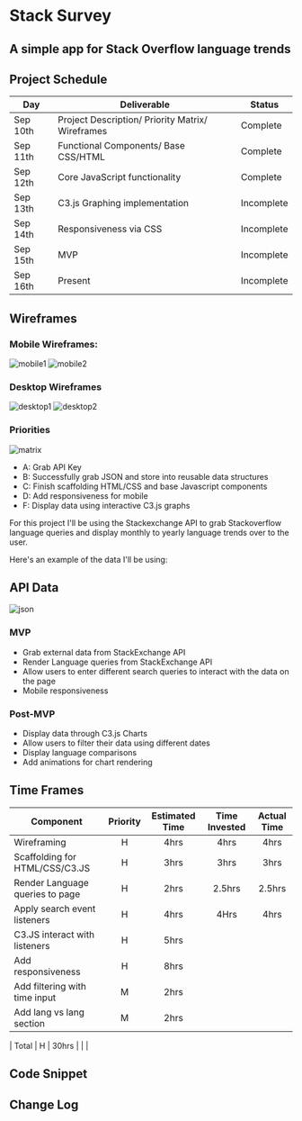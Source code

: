 # Stack Survey

## A simple app for Stack Overflow language trends

## Project Schedule

| Day      | Deliverable                                      | Status     |
| -------- | ------------------------------------------------ | ---------- |
| Sep 10th | Project Description/ Priority Matrix/ Wireframes | Complete   |
| Sep 11th | Functional Components/ Base CSS/HTML             | Complete   |
| Sep 12th | Core JavaScript functionality                    | Complete   |
| Sep 13th | C3.js Graphing implementation                    | Incomplete |
| Sep 14th | Responsiveness via CSS                           | Incomplete |
| Sep 15th | MVP                                              | Incomplete |
| Sep 16th | Present                                          | Incomplete |

## Wireframes

### Mobile Wireframes:

![mobile1](src/imgs/wire-frames/mobile-wireframe.jpg)
![mobile2](src/imgs/wire-frames/mobile-wireframe2.jpg)

### Desktop Wireframes

![desktop1](src/imgs/wire-frames/desktop-wireframe.jpg)
![desktop2](src/imgs/wire-frames/desktop-wireframe2.jpg)

### Priorities

![matrix](src/imgs/wire-frames/priority_matrix.png)

- A: Grab API Key
- B: Successfully grab JSON and store into reusable data structures
- C: Finish scaffolding HTML/CSS and base Javascript components
- D: Add responsiveness for mobile
- F: Display data using interactive C3.js graphs

For this project I'll be using the Stackexchange API to grab Stackoverflow language queries and display monthly to yearly language trends over to the user.

Here's an example of the data I'll be using:

## API Data

![json](src/imgs/wire-frames/json-example.jpg)

### MVP

- Grab external data from StackExchange API
- Render Language queries from StackExchange API
- Allow users to enter different search queries to interact with the data on the page
- Mobile responsiveness

### Post-MVP

- Display data through C3.js Charts
- Allow users to filter their data using different dates
- Display language comparisons
- Add animations for chart rendering

## Time Frames

| Component                      | Priority | Estimated Time | Time Invested | Actual Time |
| ------------------------------ | :------: | :------------: | :-----------: | :---------: |
| Wireframing                    |    H     |      4hrs      |     4hrs      |     4hrs    |
| Scaffolding for HTML/CSS/C3.JS |    H     |      3hrs      |     3hrs      |     3hrs    |
| Render Language queries to page|    H     |      2hrs      |     2.5hrs    |     2.5hrs  |
| Apply search event listeners   |    H     |      4hrs      |     4Hrs      |     4hrs    |
| C3.JS interact with listeners  |    H     |      5hrs      |               |             |
| Add responsiveness             |    H     |      8hrs      |               |             |
| Add filtering with time  input |    M     |      2hrs      |               |             |
| Add  lang vs lang section      |    M     |      2hrs      |               |             |

| Total                          |    H     |     30hrs     |               |             |

## Code Snippet

## Change Log
